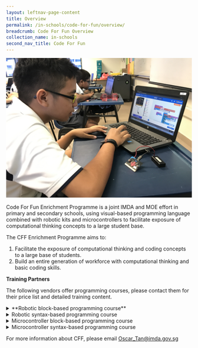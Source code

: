 ```yaml
---
layout: leftnav-page-content
title: Overview
permalink: /in-schools/code-for-fun/overview/
breadcrumb: Code For Fun Overview
collection_name: in-schools
second_nav_title: Code For Fun
---
```

[<img src="/images/in-schools/code-for-fun/code-for-fun.JPG">](http://google.com.au/)

Code For Fun  Enrichment Programme is a joint IMDA and MOE effort in primary and secondary schools, using visual-based programming language combined with robotic kits and microcontrollers to facilitate exposure of computational thinking concepts to a large student base. 

The CFF Enrichment Programme aims to:

1. Facilitate the exposure of computational thinking and coding concepts to a large base of students.
2. Build an entire generation of workforce with computational thinking and basic coding skills. 

**Training Partners**

The following vendors offer programming courses, please contact them for their price list and detailed training content.

<details>
  <summary>**Robotic block-based programming course**</summary>

<style type="text/css">
.tg  {border-collapse:collapse;border-spacing:0;}
.tg td{font-family:Arial, sans-serif;font-size:14px;padding:10px 5px;border-style:solid;border-width:1px;overflow:hidden;word-break:normal;border-color:black;}
.tg th{font-family:Arial, sans-serif;font-size:14px;font-weight:normal;padding:10px 5px;border-style:solid;border-width:1px;overflow:hidden;word-break:normal;border-color:black;}
.tg .tg-x5q1{font-size:16px;text-align:left;vertical-align:top}
.tg .tg-vox4{font-weight:bold;font-size:16px;text-align:left;vertical-align:top}
.tg .tg-22f5{font-size:16px;background-color:#efefef;text-align:left;vertical-align:top}
</style>
<table class="tg">
  <tr>
    <th class="tg-vox4">Training Partners</th>
    <th class="tg-vox4">Proposed Kit</th>
    <th class="tg-vox4">Contact Details</th>
  </tr>
  <tr>
    <td class="tg-22f5">A1. Roboto LLP</td>
    <td class="tg-22f5">Kitonic Buggy Kit</td>
    <td class="tg-22f5">Brian Lee<br>9191 7610<br>brianlee@roboto.sg</td>
  </tr>
  <tr>
    <td class="tg-x5q1">A2. Zenitant Pte Ltd</td>
    <td class="tg-x5q1">3D-tronics</td>
    <td class="tg-x5q1">Philip Kong<br>9744 0711<br>philipkong@zenitant.com.sg</td>
  </tr>
  <tr>
    <td class="tg-22f5">A3. EP-TEC Solutions Pte Ltd</td>
    <td class="tg-22f5">Moway</td>
    <td class="tg-22f5">Alex Lim<br>8157 3211<br><alexlim@ep-asia.com</td>
  </tr>
  <tr>
    <td class="tg-x5q1">A4. Duck Learning</td>
    <td class="tg-x5q1">Lego Wedo / Mindstorm EV3 (used in advanced course only)</td>
    <td class="tg-x5q1">Hozefa<br>9023 9517<br>hozefa@ducklearning.com</td>
  </tr>
  <tr>
    <td class="tg-22f5">A5. Ripple Group Holdings Pte Ltd</td>
    <td class="tg-22f5">mBot</td>
    <td class="tg-22f5">Thomas Tan<br>9824 0088<br>thomas.tan@ripplecreate.com</td>
  </tr>
</table>

</details>

<details>
  <summary>Robotic syntax-based programming course</summary>
  
<style type="text/css">
.tg  {border-collapse:collapse;border-spacing:0;}
.tg td{font-family:Arial, sans-serif;font-size:14px;padding:10px 5px;border-style:solid;border-width:1px;overflow:hidden;word-break:normal;border-color:black;}
.tg th{font-family:Arial, sans-serif;font-size:14px;font-weight:normal;padding:10px 5px;border-style:solid;border-width:1px;overflow:hidden;word-break:normal;border-color:black;}
.tg .tg-x5q1{font-size:16px;text-align:left;vertical-align:top}
.tg .tg-vox4{font-weight:bold;font-size:16px;text-align:left;vertical-align:top}
.tg .tg-22f5{font-size:16px;background-color:#efefef;text-align:left;vertical-align:top}
</style>
<table class="tg">
  <tr>
    <th class="tg-vox4">Training Partners</th>
    <th class="tg-vox4">Proposed Kit</th>
    <th class="tg-vox4">Contact Details</th>
  </tr>
  <tr>
    <td class="tg-22f5">B1. Roboto LLP</td>
    <td class="tg-22f5">Kitonic Buggy Kit</td>
    <td class="tg-22f5">Brian Lee<br>9191 7610<br>brianlee@roboto.sg</td>
  </tr>
  <tr>
    <td class="tg-x5q1">B2. Zenitant Pte Ltd</td>
    <td class="tg-x5q1">3D-tronics</td>
    <td class="tg-x5q1">Philip Kong<br>9744 0711<br>philipkong@zenitant.com.sg</td>
  </tr>
  <tr>
    <td class="tg-22f5">B3. Tinkertanker Pte Ltd</td>
    <td class="tg-22f5">FreakCar Robotics</td>
    <td class="tg-22f5">Akmal<br>9235 6874<br>akmal@tinkertanker.com</td>
  </tr>
  <tr>
    <td class="tg-x5q1">B4. Ripple Group Holdings Pte Ltd</td>
    <td class="tg-x5q1">mBot</td>
    <td class="tg-x5q1">Thomas Tan<br>9824 0088<br>thomas.tan@ripplecreate.com</td>
  </tr>
  <tr>
    <td class="tg-22f5">B5. EP-TEC Solutions Pte Ltd</td>
    <td class="tg-22f5">Moway</td>
    <td class="tg-22f5">Alex Lim<br>8157 3211<br>alexlim@ep-asia.com</td>
  </tr>
</table>

</details>

<details>
  <summary>Microcontroller block-based programming course</summary>

<style type="text/css">
.tg  {border-collapse:collapse;border-spacing:0;}
.tg td{font-family:Arial, sans-serif;font-size:14px;padding:10px 5px;border-style:solid;border-width:1px;overflow:hidden;word-break:normal;border-color:black;}
.tg th{font-family:Arial, sans-serif;font-size:14px;font-weight:normal;padding:10px 5px;border-style:solid;border-width:1px;overflow:hidden;word-break:normal;border-color:black;}
.tg .tg-x5q1{font-size:16px;text-align:left;vertical-align:top}
.tg .tg-vox4{font-weight:bold;font-size:16px;text-align:left;vertical-align:top}
.tg .tg-22f5{font-size:16px;background-color:#efefef;text-align:left;vertical-align:top}
</style>
<table class="tg">
  <tr>
    <th class="tg-vox4">Training Partners</th>
    <th class="tg-vox4">Proposed Kit</th>
    <th class="tg-vox4">Contact Details</th>
  </tr>
  <tr>
    <td class="tg-22f5">C1. Roboto LLP</td>
    <td class="tg-22f5">Micro:bits</td>
    <td class="tg-22f5">Brian Lee<br>9191 7610<br>brianlee@roboto.sg</td>
  </tr>
  <tr>
    <td class="tg-x5q1">C2. Zenitant Pte Ltd</td>
    <td class="tg-x5q1">Micro:bits (used in basic course only)/3D-tronics</td>
    <td class="tg-x5q1">Philip Kong<br>9744 0711<br>philipkong@zenitant.com.sg</td>
  </tr>
  <tr>
    <td class="tg-22f5">C3. Tinkertanker Pte Ltd</td>
    <td class="tg-22f5">Arduino or Micro:bits</td>
    <td class="tg-22f5">Akmal<br>9235 6874<br>akmal@tinkertanker.com</td>
  </tr>
  <tr>
    <td class="tg-x5q1">C4. GNS Learning Hub Pte Ltd</td>
    <td class="tg-x5q1">Arduino</td>
    <td class="tg-x5q1">Mary<br>9644 2042<br>maryann@gns.edu.sg</td>
  </tr>
  <tr>
    <td class="tg-22f5">C5. Nullspace Robotics Pte Ltd</td>
    <td class="tg-22f5">Arduino</td>
    <td class="tg-22f5">Alan<br>9855 4017<br>alanyong@nullspace.com.sg</td>
  </tr>
</table>

</details>

<details>
  <summary>Microcontroller syntax-based programming course</summary>
<style type="text/css">
.tg  {border-collapse:collapse;border-spacing:0;}
.tg td{font-family:Arial, sans-serif;font-size:14px;padding:10px 5px;border-style:solid;border-width:1px;overflow:hidden;word-break:normal;border-color:black;}
.tg th{font-family:Arial, sans-serif;font-size:14px;font-weight:normal;padding:10px 5px;border-style:solid;border-width:1px;overflow:hidden;word-break:normal;border-color:black;}
.tg .tg-x5q1{font-size:16px;text-align:left;vertical-align:top}
.tg .tg-vox4{font-weight:bold;font-size:16px;text-align:left;vertical-align:top}
.tg .tg-22f5{font-size:16px;background-color:#efefef;text-align:left;vertical-align:top}
</style>
<table class="tg">
  <tr>
    <th class="tg-vox4">Training Partners</th>
    <th class="tg-vox4">Proposed Kit</th>
    <th class="tg-vox4">Contact Details</th>
  </tr>
  <tr>
    <td class="tg-22f5">D1. Roboto LLP</td>
    <td class="tg-22f5">Micro:bits</td>
    <td class="tg-22f5">Brian Lee<br>9191 7610<br>brianlee@roboto.sg</td>
  </tr>
  <tr>
    <td class="tg-x5q1">D2. Zenitant Pte Ltd</td>
    <td class="tg-x5q1">Micro:bits (used in basic course only)/3D-tronics</td>
    <td class="tg-x5q1">Philip Kong<br>9744 0711<br>philipkong@zenitant.com.sg</td>
  </tr>
  <tr>
    <td class="tg-22f5">D3. Tinkertanker Pte Ltd</td>
    <td class="tg-22f5">Arduino or Micro:bits</td>
    <td class="tg-22f5">Akmal<br>9235 6874<br>akmal@tinkertanker.com</td>
  </tr>
  <tr>
    <td class="tg-x5q1">D4. GNS Learning Hub Pte Ltd</td>
    <td class="tg-x5q1">Arduino</td>
    <td class="tg-x5q1">Mary<br>9644 2042<br>maryann@gns.edu.sg</td>
  </tr>
  <tr>
    <td class="tg-22f5">D5. EP-TEC Solutions Pte Ltd</td>
    <td class="tg-22f5">mBot</td>
    <td class="tg-22f5">Alex Lim<br>8157 3211<br>alexlim@ep-asia.com</td>
  </tr>
</table>
  
</details>
  
For more information about CFF, please email <Oscar_Tan@imda.gov.sg>
